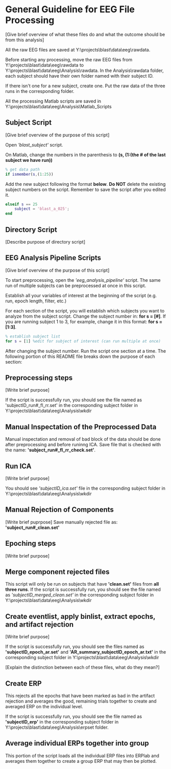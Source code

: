 # General Guideline for EEG File Processing
[Give brief overview of what these files do and what the outcome should be from this analysis]

All the raw EEG files are saved at Y:\projects\blast\data\eeg\rawdata.

Before starting any processing, move the raw EEG files from  Y:\projects\blast\data\eeg\rawdata to Y:\projects\blast\data\eeg\Analysis\rawdata. In the Analysis\rawdata folder, each subject should have their own folder named with their subject ID. 

If there isn't one for a new subject, create one. Put the raw data of the three runs in the corresponding folder.

All the processing Matlab scripts are saved in Y:\projects\blast\data\eeg\Analysis\Matlab_Scripts

## Subject Script
[Give brief overview of the purpose of this script]

Open *'blast_subject'* script.

On Matlab, change the numbers in the parenthesis to **(s, (1:(the # of the last subject we have run))**

```Matlab
% get data path
if ismember(s,(1:25))
```

Add the new subject following the format **below**. **Do NOT** delete the existing subject numbers on the script. Remember to save the script after you edited it.

```Matlab
elseif s == 25
    subject = 'blast_a_025';
end
```
## Directory Script 
[Describe purpose of directory script]

## EEG Analysis Pipeline Scripts

[Give brief overview of the purpose of this script]

To start preprocessing, open the *'eeg_analysis_pipeline'* script. The same run of multiple subjects can be preprocessed at once in this script. 

Establish all your variables of interest at the beginning of the script (e.g. run, epoch length, filter, etc.)

For each section of the script, you will establish which subjects you want to analyze from the subject script. 
Change the subject number in: **for s = [#]**. If you are running subject 1 to 3, for example, change it in this format: **for s = [1:3]**. 

```Matlab
% establish subject list
for s = [1] %edit for subject of interest (can run multiple at once)
```

After changing the subject number. Run the script one section at a time. The following portion of this README file breaks down the purpose of each section:

## Preprocessing steps
[Write brief purpose]

If the script is successfully run, you should see the file named as 'subjectID_run#_fl_rr.set' in the corresponding subject folder in Y:\projects\blast\data\eeg\Analysis\wkdir

## Manual Inspectation of the Preprocessed Data 
Manual inspectation and removal of bad block of the data should be done after preprocessing and before runinng ICA. Save file that is checked with the name: **'subject_run#_fl_rr_check.set'**.

## Run ICA
[Write brief purpose]

You should see *'subjectID_ica.set'* file in the corresponding subject folder in Y:\projects\blast\data\eeg\Analysis\wkdir 

## Manual Rejection of Components
[Write brief puprpose]
Save manually rejected file as: **'subject_run#_clean.set'**

## Epoching steps
[Write brief purpose]

## Merge component rejected files
This script will only be run on subjects that have **'clean.set'** files from **all three runs**. If the script is successfully run, you should see the file named as *'subjectID_merged_clean.set'* in the corresponding subject folder in Y:\projects\blast\data\eeg\Analysis\wkdir

## Create eventlist, apply binlist, extract epochs, and artifact rejection
[Write brief purpose]

If the script is successfully run, you should see the files named as **'subjectID_epoch_ar.set'** and **'AR_summary_subjectID_epoch_ar.txt'** in the corresponding subject folder in Y:\projects\blast\data\eeg\Analysis\wkdir

[Explain the distinction between each of these files, what do they mean?]

## Create ERP  
This rejects all the epochs that have been marked as bad in the artifact rejection and averages the good, remaining trials together to create and averaged ERP on the individual level.

If the script is successfully run, you should see the file named as **'subjectID_erp'** in the corresponding subject folder in Y:\projects\blast\data\eeg\Analysis\erpset folder. 

## Average individual ERPs together into group
This portion of the script loads all the individual ERP files into ERPlab and averages them together to create a group ERP that may then be plotted. 
